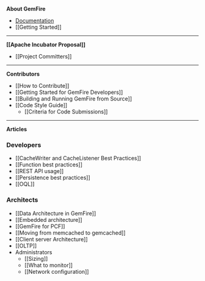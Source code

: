 **About GemFire**
* [Documentation](http://gemfire.docs.pivotal.io)
* [[Getting Started]]

***
**[[Apache Incubator Proposal]]**
* [[Project Committers]]

***
**Contributors**
* [[How to Contribute]]
* [[Getting Started for GemFire Developers]]
* [[Building and Running GemFire from Source]]
* [[Code Style Guide]]
  * [[Criteria for Code Submissions]]

***
**Articles**
### Developers
  * [[CacheWriter and CacheListener Best Practices]]
  * [[Function best practices]]
  * [[REST API usage]]
  * [[Persistence best practices]]
  * [[OQL]]
### Architects
  * [[Data Architecture in GemFire]]
  * [[Embedded architecture]]
  * [[GemFire for PCF]]
  * [[Moving from memcached to gemcached]]
  * [[Client server Architecture]]
  * [[OLTP]]
* Administrators
  * [[Sizing]]
  * [[What to monitor]]
  * [[Network configuration]]


